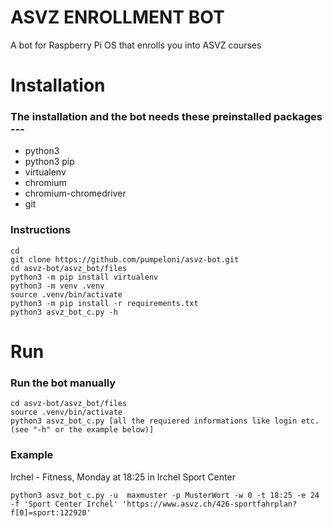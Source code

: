 # ASVZ ENROLLMENT BOT
A bot for Raspberry Pi OS that enrolls you into ASVZ courses

# Installation
### The installation and the bot needs these preinstalled packages ---
- python3
- python3 pip
- virtualenv
- chromium
- chromium-chromedriver
- git

### Instructions
```
cd
git clone https://github.com/pumpeloni/asvz-bot.git
cd asvz-bot/asvz_bot/files
python3 -m pip install virtualenv
python3 -m venv .venv
source .venv/bin/activate
python3 -m pip install -r requirements.txt
python3 asvz_bot_c.py -h
```
# Run
### Run the bot manually
```
cd asvz-bot/asvz_bot/files
source .venv/bin/activate
python3 asvz_bot_c.py [all the requiered informations like login etc. (see "-h" or the example below)]
```
### Example
Irchel - Fitness, Monday at 18:25 in Irchel Sport Center
```
python3 asvz_bot_c.py -u  maxmuster -p MusterWort -w 0 -t 18:25 -e 24 -f 'Sport Center Irchel' 'https://www.asvz.ch/426-sportfahrplan?f[0]=sport:122920'
```
